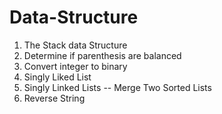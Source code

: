 # Data-Structure

1. The Stack data Structure
2. Determine if parenthesis are balanced
3. Convert integer to binary
4. Singly Liked List
5. Singly Linked Lists -- Merge Two Sorted Lists
6. Reverse String

